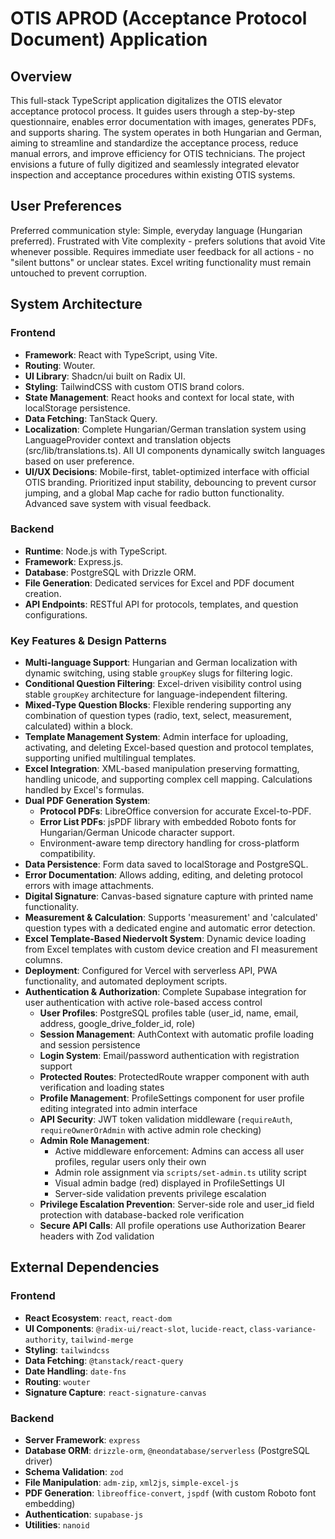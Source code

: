 # OTIS APROD (Acceptance Protocol Document) Application

## Overview
This full-stack TypeScript application digitalizes the OTIS elevator acceptance protocol process. It guides users through a step-by-step questionnaire, enables error documentation with images, generates PDFs, and supports sharing. The system operates in both Hungarian and German, aiming to streamline and standardize the acceptance process, reduce manual errors, and improve efficiency for OTIS technicians. The project envisions a future of fully digitized and seamlessly integrated elevator inspection and acceptance procedures within existing OTIS systems.

## User Preferences
Preferred communication style: Simple, everyday language (Hungarian preferred).
Frustrated with Vite complexity - prefers solutions that avoid Vite whenever possible.
Requires immediate user feedback for all actions - no "silent buttons" or unclear states.
Excel writing functionality must remain untouched to prevent corruption.

## System Architecture
### Frontend
- **Framework**: React with TypeScript, using Vite.
- **Routing**: Wouter.
- **UI Library**: Shadcn/ui built on Radix UI.
- **Styling**: TailwindCSS with custom OTIS brand colors.
- **State Management**: React hooks and context for local state, with localStorage persistence.
- **Data Fetching**: TanStack Query.
- **Localization**: Complete Hungarian/German translation system using LanguageProvider context and translation objects (src/lib/translations.ts). All UI components dynamically switch languages based on user preference.
- **UI/UX Decisions**: Mobile-first, tablet-optimized interface with official OTIS branding. Prioritized input stability, debouncing to prevent cursor jumping, and a global Map cache for radio button functionality. Advanced save system with visual feedback.

### Backend
- **Runtime**: Node.js with TypeScript.
- **Framework**: Express.js.
- **Database**: PostgreSQL with Drizzle ORM.
- **File Generation**: Dedicated services for Excel and PDF document creation.
- **API Endpoints**: RESTful API for protocols, templates, and question configurations.

### Key Features & Design Patterns
- **Multi-language Support**: Hungarian and German localization with dynamic switching, using stable `groupKey` slugs for filtering logic.
- **Conditional Question Filtering**: Excel-driven visibility control using stable `groupKey` architecture for language-independent filtering.
- **Mixed-Type Question Blocks**: Flexible rendering supporting any combination of question types (radio, text, select, measurement, calculated) within a block.
- **Template Management System**: Admin interface for uploading, activating, and deleting Excel-based question and protocol templates, supporting unified multilingual templates.
- **Excel Integration**: XML-based manipulation preserving formatting, handling unicode, and supporting complex cell mapping. Calculations handled by Excel's formulas.
- **Dual PDF Generation System**: 
  - **Protocol PDFs**: LibreOffice conversion for accurate Excel-to-PDF.
  - **Error List PDFs**: jsPDF library with embedded Roboto fonts for Hungarian/German Unicode character support.
  - Environment-aware temp directory handling for cross-platform compatibility.
- **Data Persistence**: Form data saved to localStorage and PostgreSQL.
- **Error Documentation**: Allows adding, editing, and deleting protocol errors with image attachments.
- **Digital Signature**: Canvas-based signature capture with printed name functionality.
- **Measurement & Calculation**: Supports 'measurement' and 'calculated' question types with a dedicated engine and automatic error detection.
- **Excel Template-Based Niedervolt System**: Dynamic device loading from Excel templates with custom device creation and FI measurement columns.
- **Deployment**: Configured for Vercel with serverless API, PWA functionality, and automated deployment scripts.
- **Authentication & Authorization**: Complete Supabase integration for user authentication with active role-based access control
  - **User Profiles**: PostgreSQL profiles table (user_id, name, email, address, google_drive_folder_id, role)
  - **Session Management**: AuthContext with automatic profile loading and session persistence
  - **Login System**: Email/password authentication with registration support
  - **Protected Routes**: ProtectedRoute wrapper component with auth verification and loading states
  - **Profile Management**: ProfileSettings component for user profile editing integrated into admin interface
  - **API Security**: JWT token validation middleware (`requireAuth`, `requireOwnerOrAdmin` with active admin role checking)
  - **Admin Role Management**: 
    - Active middleware enforcement: Admins can access all user profiles, regular users only their own
    - Admin role assignment via `scripts/set-admin.ts` utility script
    - Visual admin badge (red) displayed in ProfileSettings UI
    - Server-side validation prevents privilege escalation
  - **Privilege Escalation Prevention**: Server-side role and user_id field protection with database-backed role verification
  - **Secure API Calls**: All profile operations use Authorization Bearer headers with Zod validation

## External Dependencies
### Frontend
- **React Ecosystem**: `react`, `react-dom`
- **UI Components**: `@radix-ui/react-slot`, `lucide-react`, `class-variance-authority`, `tailwind-merge`
- **Styling**: `tailwindcss`
- **Data Fetching**: `@tanstack/react-query`
- **Date Handling**: `date-fns`
- **Routing**: `wouter`
- **Signature Capture**: `react-signature-canvas`

### Backend
- **Server Framework**: `express`
- **Database ORM**: `drizzle-orm`, `@neondatabase/serverless` (PostgreSQL driver)
- **Schema Validation**: `zod`
- **File Manipulation**: `adm-zip`, `xml2js`, `simple-excel-js`
- **PDF Generation**: `libreoffice-convert`, `jspdf` (with custom Roboto font embedding)
- **Authentication**: `supabase-js`
- **Utilities**: `nanoid`